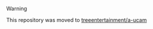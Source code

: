 > [!WARNING]
> This repository was moved to [treeentertainment/a-ucam](https://github.com/treeentertainment/a-ucam)
